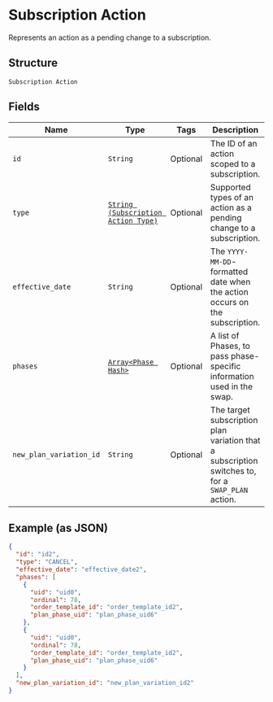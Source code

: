 
# Subscription Action

Represents an action as a pending change to a subscription.

## Structure

`Subscription Action`

## Fields

| Name | Type | Tags | Description |
|  --- | --- | --- | --- |
| `id` | `String` | Optional | The ID of an action scoped to a subscription. |
| `type` | [`String (Subscription Action Type)`](../../doc/models/subscription-action-type.md) | Optional | Supported types of an action as a pending change to a subscription. |
| `effective_date` | `String` | Optional | The `YYYY-MM-DD`-formatted date when the action occurs on the subscription. |
| `phases` | [`Array<Phase Hash>`](../../doc/models/phase.md) | Optional | A list of Phases, to pass phase-specific information used in the swap. |
| `new_plan_variation_id` | `String` | Optional | The target subscription plan variation that a subscription switches to, for a `SWAP_PLAN` action. |

## Example (as JSON)

```json
{
  "id": "id2",
  "type": "CANCEL",
  "effective_date": "effective_date2",
  "phases": [
    {
      "uid": "uid0",
      "ordinal": 78,
      "order_template_id": "order_template_id2",
      "plan_phase_uid": "plan_phase_uid6"
    },
    {
      "uid": "uid0",
      "ordinal": 78,
      "order_template_id": "order_template_id2",
      "plan_phase_uid": "plan_phase_uid6"
    }
  ],
  "new_plan_variation_id": "new_plan_variation_id2"
}
```

